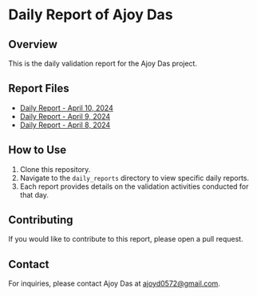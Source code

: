 # Daily Report of Ajoy Das

## Overview
This is the daily validation report for the Ajoy Das project.

## Report Files
- [Daily Report - April 10, 2024](daily_reports/2024-04-10.md)
- [Daily Report - April 9, 2024](daily_reports/2024-04-09.md)
- [Daily Report - April 8, 2024](daily_reports/2024-04-08.md)

## How to Use
1. Clone this repository.
2. Navigate to the `daily_reports` directory to view specific daily reports.
3. Each report provides details on the validation activities conducted for that day.

## Contributing
If you would like to contribute to this report, please open a pull request.

## Contact
For inquiries, please contact Ajoy Das at [ajoyd0572@gmail.com](mailto:ajoyd0572@gmail.com).
